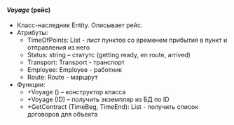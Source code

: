 #### *Voyage* (рейс)
+ Класс-наследник Entity. Описывает рейс.
+ Атрибуты:
	* TimeOfPoints: List <Point> - лист пунктов со временем прибытия в пункт и отправления из него
	* Status: string – статутс (getting ready, en route, arrived)
	* Transport: Transport - транспорт
	* Employee: Employee - работник
	* Route: Route - маршрут
+ Функции:
	* +Voyage () – конструктор класса
	* +Voyage (ID) – получить экземпляр из БД по ID
	* +GetContract (TimeBeg, TimeEnd): List <Contract> -  получить список договоров для объекта
